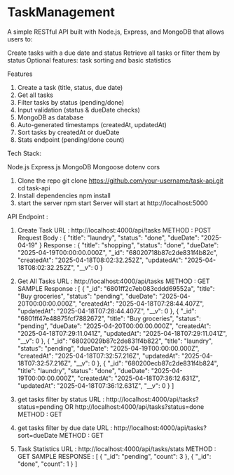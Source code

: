# TaskManagement
A simple RESTful API built with Node.js, Express, and MongoDB that allows users to:

Create tasks with a due date and status
Retrieve all tasks or filter them by status
Optional features: task sorting and basic statistics

Features
1. Create a task (title, status, due date)
2. Get all tasks
3. Filter tasks by status (pending/done)
4. Input validation (status & dueDate checks)
5. MongoDB as database
6. Auto-generated timestamps (createdAt, updatedAt)
7. Sort tasks by createdAt or dueDate 
8. Stats endpoint (pending/done count) 

Tech Stack: 

Node.js
Express.js
MongoDB
Mongoose
dotenv
cors

1. Clone the repo
 git clone https://github.com/your-username/task-api.git
 cd task-api
2. Install dependencies
 npm install
3. start the server
   npm start 
   Server will start at http://localhost:5000

API Endpoint : 
1. Create Task
   URL : http://localhost:4000/api/tasks
   METHOD : POST
   Request Body : {
        "title": "laundry",
        "status": "done",
        "dueDate": "2025-04-19"
    }
    Response : {
        "title": "shopping",
        "status": "done",
        "dueDate": "2025-04-19T00:00:00.000Z",
        "_id": "68020718b87c2de831f4b82c",
        "createdAt": "2025-04-18T08:02:32.252Z",
        "updatedAt": "2025-04-18T08:02:32.252Z",
        "__v": 0
    }
2. Get All Tasks
   URL : http://localhost:4000/api/tasks
   METHOD : GET
   SAMPLE Response : [
    {
        "_id": "6801ff2c7eb083cddd69552a",
        "title": "Buy groceries",
        "status": "pending",
        "dueDate": "2025-04-20T00:00:00.000Z",
        "createdAt": "2025-04-18T07:28:44.407Z",
        "updatedAt": "2025-04-18T07:28:44.407Z",
        "__v": 0
    },
    {
        "_id": "6801ff47e48875fcf7882672",
        "title": "Buy groceries",
        "status": "pending",
        "dueDate": "2025-04-20T00:00:00.000Z",
        "createdAt": "2025-04-18T07:29:11.041Z",
        "updatedAt": "2025-04-18T07:29:11.041Z",
        "__v": 0
    },
    {
        "_id": "68020029b87c2de831f4b822",
        "title": "laundry",
        "status": "pending",
        "dueDate": "2025-04-19T00:00:00.000Z",
        "createdAt": "2025-04-18T07:32:57.216Z",
        "updatedAt": "2025-04-18T07:32:57.216Z",
        "__v": 0
    },
    {
        "_id": "680200ecb87c2de831f4b824",
        "title": "laundry",
        "status": "done",
        "dueDate": "2025-04-19T00:00:00.000Z",
        "createdAt": "2025-04-18T07:36:12.631Z",
        "updatedAt": "2025-04-18T07:36:12.631Z",
        "__v": 0
    }
 ]

3. get tasks filter by status 
   URL : http://localhost:4000/api/tasks?status=pending
         OR 
         http://localhost:4000/api/tasks?status=done
   METHOD : GET

4. get tasks filter by due date
   URL : http://localhost:4000/api/tasks?sort=dueDate
   METHOD : GET

5. Task Statistics
     URL : http://localhost:4000/api/tasks/stats
     METHOD : GET
     SAMPLE RESPONSE : [
     {
        "_id": "pending",
        "count": 3
     },
     {
        "_id": "done",
        "count": 1
     }
 ]




